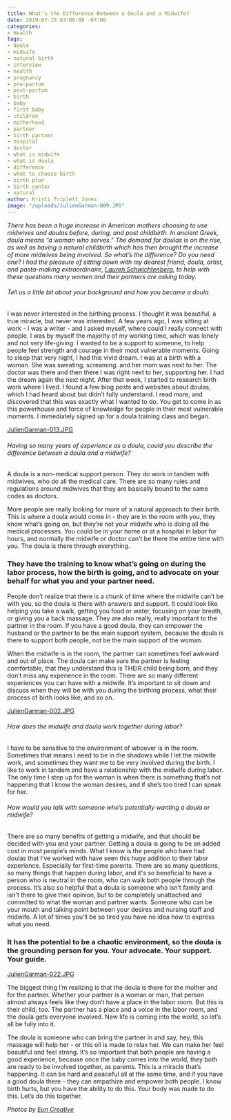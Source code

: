 ```yaml
---
title: What's the Difference Between a Doula and a Midwife?
date: 2019-07-10 03:00:00 -07:00
categories:
- Health
tags:
- doula
- midwife
- natural birth
- interview
- health
- pregnancy
- pre-partum
- post-partum
- birth
- baby
- first baby
- children
- motherhood
- partner
- birth partner
- hospital
- doctor
- what is midwife
- what is doula
- difference
- what to choose birth
- birth plan
- birth center
- natural
author: Kristi Triplett Jones
image: "/uploads/JulienGarman-009.JPG"
---
```


_There has been a huge increase in American mothers choosing to use midwives and doulas before, during, and post childbirth. In ancient Greek, doula means “a woman who serves.” The demand for doulas is on the rise, as well as having a natural childbirth which has then brought the increase of more midwives being involved. So what’s the difference? Do you need one? I had the pleasure of sitting down with my dearest friend, doula, artist, and pasta-making extraordinaire, [Lauren Schwichtenberg](https://www.instagram.com/byellbee/), to help with these questions many women and their partners are asking today._ 

###### Tell us a little bit about your background and how you became a doula.

I was never interested in the birthing process. I thought it was beautiful, a true miracle, but never was interested. A few years ago, I was sitting at work - I was a writer - and I asked myself, where could I really connect with people. I was by myself the majority of my working time, which was lonely and not very life-giving. I wanted to be a support to someone, to help people feel strength and courage in their most vulnerable moments. Going to sleep that very night, I had this vivid dream. I was at a birth with a woman. She was sweating, screaming. and her mom was next to her. The doctor was there and then there I was right next to her, supporting her. I had the dream again the next night. After that week, I started to research birth work where I lived. I found a few blog posts and websites about doulas, which I had heard about but didn’t fully understand. I read more, and discovered that this was exactly what I wanted to do. You get to come in as this powerhouse and force of knowledge for people in their most vulnerable moments. I immediately signed up for a doula training class and began. 

[JulienGarman-013.JPG](/uploads/JulienGarman-013.JPG)

###### Having so many years of experience as a doula, could you describe the difference between a doula and a midwife? 

A doula is a non-medical support person. They do work in tandem with midwives, who do all the medical care. There are so many rules and regulations around midwives that they are basically bound to the same codes as doctors. 

More people are really looking for more of a natural approach to their birth. This is where a doula would come in - they are in the room with you, they know what’s going on, but they’re not your midwife who is doing all the medical processes. You could be in your home or at a hospital in labor for hours, and normally the midwife or doctor can’t be there the entire time with you. The doula is there through everything. 

### They have the training to know what’s going on during the labor process, how the birth is going, and to advocate on your behalf for what you and your partner need. 

People don’t realize that there is a chunk of time where the midwife can’t be with you, so the doula is there with answers and support. It could look like helping you take a walk, getting you food or water, focusing on your breath, or giving you a back massage. They are also really, really important to the partner in the room. If you have a good doula, they can empower the husband or the partner to be the main support system, because the doula is there to support both people, not be the main support of the woman. 

When the midwife is in the room, the partner can sometimes feel awkward and out of place. The doula can make sure the partner is feeling comfortable, that they understand this is THEIR child being born, and they don’t miss any experience in the room. There are so many different experiences you can have with a midwife. It’s important to sit down and discuss when they will be with you during the birthing process, what their process of birth looks like, and so on. 

[JulienGarman-002.JPG](/uploads/JulienGarman-002.JPG)

###### How does the midwife and doula work together during labor?

I have to be sensitive to the environment of whoever is in the room. Sometimes that means I need to be in the shadows while I let the midwife work, and sometimes they want me to be very involved during the birth. I like to work in tandem and have a relationship with the midwife during labor. The only time I step up for the woman is when there is something that’s not happening that I know the woman desires, and if she’s too tired I can speak for her. 

###### How would you talk with someone who’s potentially wanting a doula or midwife?
 
There are so many benefits of getting a midwife, and that should be decided with you and your partner. Getting a doula is going to be an added cost in most people’s minds. What I know is the people who have had doulas that I’ve worked with have seen this huge addition to their labor experience. Especially for first-time parents. There are so many questions, so many things that happen during labor, and it's so beneficial to have a person who is neutral in the room, who can walk both people through the process. It’s also so helpful that a doula is someone who isn’t family and isn't there to give their opinion, but to be completely unattached and committed to what the woman and partner wants. Someone who can be your mouth and talking point between your desires and nursing staff and midwife. A lot of times you’ll be so tired you have no idea how to express what you need. 

### It has the potential to be a chaotic environment, so the doula is the grounding person for you. Your advocate. Your support. Your guide.

[JulienGarman-022.JPG](/uploads/JulienGarman-022.JPG)

The biggest thing I’m realizing is that the doula is there for the mother and for the partner. Whether your partner is a woman or man, that person almost always feels like they don’t have a place in the labor room. But this is their child, too. The partner has a place and a voice in the labor room, and the doula gets everyone involved. New life is coming into the world, so let’s all be fully into it. 

The doula is someone who can bring the partner in and say, hey, this massage will help her - or this oil is made to relax her. We can make her feel beautiful and feel strong. It’s so important that  both people are having a good experience, because once the baby comes into the world, they both are ready to be involved together, as parents. This is a miracle that’s happening. It can be hard and peaceful all at the same time, and if you have a good doula there - they can empathize and empower both people. I know birth hurts, but you have the ability to do this. Your body was made to do this. Let’s do this together.

_Photos by [Eun Creative](http://www.euncreative.com/)_